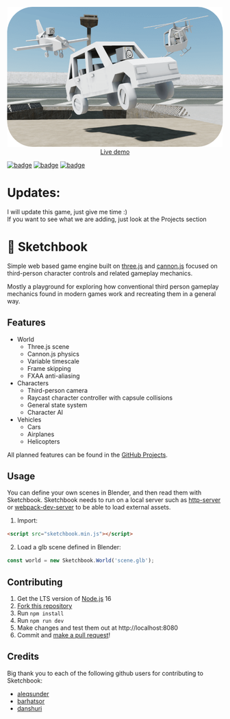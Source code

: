 <p align="center">
	<a href="https://sketchbook2.glitch.me"><img src="./thumbnail.png"></a>
	<br>
	<a href="https://sketchbook2.glitch.me">Live demo</a>
	<br>
</p>

[![badge](https://img.shields.io/npm/v/sketchbook?style=flat-square)](https://www.npmjs.com/package/sketchbook)
[![badge](https://img.shields.io/travis/swift502/sketchbook?style=flat-square)](https://travis-ci.org/swift502/Sketchbook)
[![badge](https://img.shields.io/discord/730763393325334628?label=discord&style=flat-square)](https://discord.gg/fGuEqCe)

# Updates:

I will update this game, just give me time :)<br/>
If you want to see what we are adding, just look at the Projects section

# 📒 Sketchbook

Simple web based game engine built on [three.js](https://github.com/mrdoob/three.js) and [cannon.js](https://github.com/schteppe/cannon.js) focused on third-person character controls and related gameplay mechanics.

Mostly a playground for exploring how conventional third person gameplay mechanics found in modern games work and recreating them in a general way.

## Features

* World
	* Three.js scene
	* Cannon.js physics
	* Variable timescale
	* Frame skipping
	* FXAA anti-aliasing
* Characters
	* Third-person camera
	* Raycast character controller with capsule collisions
	* General state system
	* Character AI
* Vehicles
	* Cars
	* Airplanes
	* Helicopters

All planned features can be found in the [GitHub Projects](https://github.com/swift502/Sketchbook/projects).

## Usage

You can define your own scenes in Blender, and then read them with Sketchbook. Sketchbook needs to run on a local server such as [http-server](https://www.npmjs.com/package/http-server) or [webpack-dev-server](https://github.com/webpack/webpack-dev-server) to be able to load external assets.

<!-- #### Script tag -->

1. Import:

```html
<script src="sketchbook.min.js"></script>
```

2. Load a glb scene defined in Blender:

```javascript
const world = new Sketchbook.World('scene.glb');
```

<!--

#### NPM

1. Install:

```
npm i sketchbook
```

2. Import:

```javascript
import { World } from 'sketchbook';
```

3. Load a glb scene defined in Blender:

```javascript
const world = new World('scene.glb');
```

-->

## Contributing

1. Get the LTS version of [Node.js](https://nodejs.org/en/) 16
2. [Fork this repository](https://help.github.com/en/github/getting-started-with-github/fork-a-repo)
3. Run `npm install`
4. Run `npm run dev`
5. Make changes and test them out at http://localhost:8080
6. Commit and [make a pull request](https://help.github.com/en/github/collaborating-with-issues-and-pull-requests/creating-a-pull-request-from-a-fork)!

## Credits

Big thank you to each of the following github users for contributing to Sketchbook:

- [aleqsunder](https://github.com/aleqsunder)
- [barhatsor](https://github.com/barhatsor)
- [danshuri](https://github.com/danshuri)
